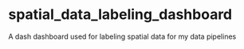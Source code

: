 # spatial_data_labeling_dashboard
A dash dashboard used for labeling spatial data for my data pipelines
